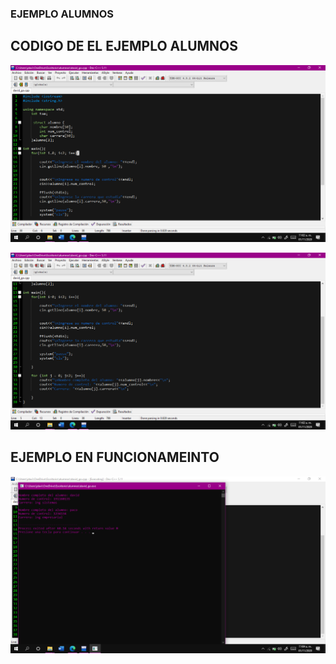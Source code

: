 ### EJEMPLO ALUMNOS

## CODIGO DE EL EJEMPLO ALUMNOS
![imagen](https://raw.githubusercontent.com/david-ruiz-ss/Ejemplo-alumnos-/main/my%20folder/2020-11-01.png)

![imagen](https://raw.githubusercontent.com/david-ruiz-ss/Ejemplo-alumnos-/main/my%20folder/2020-11-01%20(1).png)

## EJEMPLO EN FUNCIONAMEINTO 
![imagen](https://raw.githubusercontent.com/david-ruiz-ss/Ejemplo-alumnos-/main/my%20folder/2020-11-01%20(2).png)
